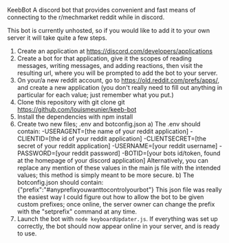 KeebBot
A discord bot that provides convenient and fast means of connecting to the r/mechmarket reddit while in discord.

This bot is currently unhosted, so if you would like to add it to your own server it will take quite a few steps.


1) Create an application at https://discord.com/developers/applications
2) Create a bot for that application, give it the scopes of reading messages, writing messages, and adding reactions, then visit the resulting url, where you will be prompted to add the bot to your server.
3) On your/a new reddit account, go to https://old.reddit.com/prefs/apps/, and create a new application (you don't really need to fill out anything in particular for each value; just remember what you put.)
4) Clone this repository with git clone git https://github.com/louismeunier/keeb-bot
5) Install the dependencies with npm install 
6) Create two new files; .env and botconfig.json
  a) The .env should contain:
    -USERAGENT=[the name of your reddit application]
    -CLIENTID=[the id of your reddit application]
    -CLIENTSECRET=[the secret of your reddit application]
    -USERNAME=[your reddit username]
    -PASSWORD=[your reddit password]
    -BOTID=[your bots id/token, found at the homepage of your discord application]
    Alternatively, you can replace any mention of these values in the main js file with the intended values; this method is simply meant to be more secure.
   b) The botconfig.json should contain:
    {"prefix":"#anyprefixyouwanttocontrolyourbot"}
    This json file was really the easiest way I could figure out how to allow the bot to be given custom prefixes; once online, the server owner can change the prefix with the "setprefix" command at any time.
7) Launch the bot with `node keyboardUpdater.js`. If everything was set up correctly, the bot should now appear online in your server, and is ready to use.
